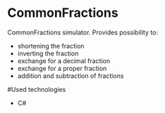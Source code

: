 # CommonFractions

CommonFractions simulator. Provides possibility to:
 - shortening the fraction
 - inverting the fraction
 - exchange for a decimal fraction
 - exchange for a proper fraction
 - addition and subtraction of fractions

#Used technologies

- C#
